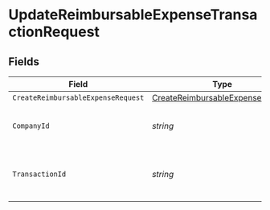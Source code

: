 # UpdateReimbursableExpenseTransactionRequest


## Fields

| Field                                                                                       | Type                                                                                        | Required                                                                                    | Description                                                                                 | Example                                                                                     |
| ------------------------------------------------------------------------------------------- | ------------------------------------------------------------------------------------------- | ------------------------------------------------------------------------------------------- | ------------------------------------------------------------------------------------------- | ------------------------------------------------------------------------------------------- |
| `CreateReimbursableExpenseRequest`                                                          | [CreateReimbursableExpenseRequest](../../Models/Shared/CreateReimbursableExpenseRequest.md) | :heavy_minus_sign:                                                                          | N/A                                                                                         |                                                                                             |
| `CompanyId`                                                                                 | *string*                                                                                    | :heavy_check_mark:                                                                          | Unique identifier for a company.                                                            | 8a210b68-6988-11ed-a1eb-0242ac120002                                                        |
| `TransactionId`                                                                             | *string*                                                                                    | :heavy_check_mark:                                                                          | The unique identifier for your SMB's transaction.                                           | 336694d8-2dca-4cb5-a28d-3ccb83e55eee                                                        |